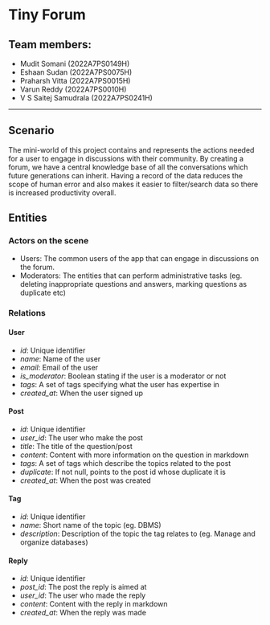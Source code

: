 # Tiny Forum

## Team members:

- Mudit Somani (2022A7PS0149H)
- Eshaan Sudan (2022A7PS0075H)
- Praharsh Vitta (2022A7PS0015H)
- Varun Reddy (2022A7PS0010H)
- V S Saitej Samudrala (2022A7PS0241H) 

------

## Scenario 

The mini-world of this project contains and represents the actions needed for a user to engage in discussions with their community. By creating a forum, we have a central knowledge base of all the conversations which future generations can inherit. Having a record of the data reduces  the scope of human error and also makes it easier to filter/search data so there is increased productivity overall.

## Entities

### Actors on the scene

- Users: The common users of the app that can engage in discussions on the forum.
- Moderators: The entities that can perform administrative tasks (eg. deleting inappropriate questions and answers, marking questions as duplicate etc)

### Relations

####  User

- *id*: Unique identifier
- *name*: Name of the user
- *email*: Email of the user
- *is_moderator*: Boolean stating if the user is a moderator or not
- *tags*: A set of tags specifying what the user has expertise in
- *created_at*: When the user signed up

#### Post

- *id*: Unique identifier
- *user_id*: The user who make the post
- *title*: The title of the question/post
- *content*: Content with more information on the question in markdown
- *tags*: A set of tags which describe the topics related to the post
- *duplicate*: If not null, points to the post id whose duplicate it is
- *created_at*: When the post was created

#### Tag

- *id*: Unique identifier
- *name*: Short name of the topic (eg. DBMS)
- *description*: Description of the topic the tag relates to (eg. Manage and organize databases)

####  Reply

- *id*: Unique identifier
- *post_id*: The post the reply is aimed at
- *user_id*: The user who made the reply
- *content*: Content with the reply in markdown
- *created_at*: When the reply was made
